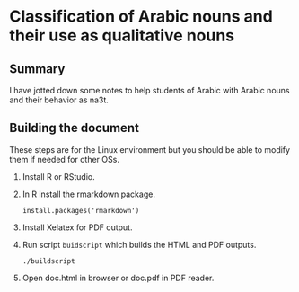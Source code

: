 # Classification of Arabic nouns and their use as qualitative nouns

## Summary

I have jotted down some notes to help students of Arabic with Arabic nouns and their behavior as na3t.

## Building the document

These steps are for the Linux environment but you should be able to modify them if needed for other OSs.

1. Install R or RStudio.
2. In R install the rmarkdown package.
   
   ```
   install.packages('rmarkdown')
   ```

3. Install Xelatex for PDF output.
4. Run script `buidscript` which builds the HTML and PDF outputs.

   ```
   ./buildscript
   ```

5. Open doc.html in browser or doc.pdf in PDF reader.

